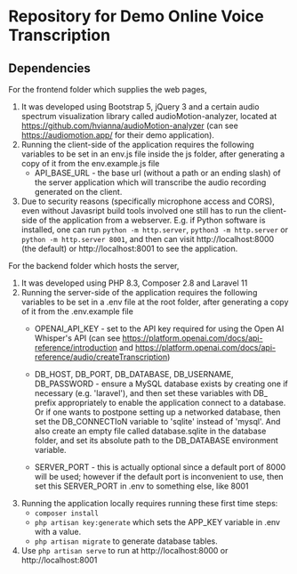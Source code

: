 # Repository for Demo Online Voice Transcription

## Dependencies

For the frontend folder which supplies the web pages,
1. It was developed using Bootstrap 5, jQuery 3 and a certain audio spectrum visualization library called audioMotion-analyzer, located at https://github.com/hvianna/audioMotion-analyzer (can see https://audiomotion.app/ for their demo application).
2. Running the client-side of the application requires the following variables to be set in an env.js file inside the js folder, after generating a copy of it from the env.example.js file
    - API_BASE_URL - the base url (without a path or an ending slash) of the server application which will transcribe the audio recording generated on the client.
3. Due to security reasons (specifically microphone access and CORS), even without Javasript build tools involved one still has to run the client-side of the application from a webserver.
E.g. if Python software is installed, one can run `python -m http.server`, `python3 -m http.server` or `python -m http.server 8001`, and then can visit http://localhost:8000 (the default) or http://localhost:8001 to see the application.

For the backend folder which hosts the server, 
1. It was developed using PHP 8.3, Composer 2.8 and Laravel 11
2. Running the server-side of the application requires the following variables to be set in a .env file at the root folder, after generating a copy of it from the .env.example file
    - OPENAI_API_KEY - set to the API key required for using the Open AI Whisper's API (can see https://platform.openai.com/docs/api-reference/introduction and https://platform.openai.com/docs/api-reference/audio/createTranscription)
    - DB_HOST, DB_PORT, DB_DATABASE, DB_USERNAME, DB_PASSWORD - ensure a MySQL database exists by creating one if necessary (e.g. 'laravel'),
    and then set these variables with DB_ prefix appropriately to enable the application connect to a database.
    Or if one wants to postpone setting up a networked database, then set the DB_CONNECTIoN variable to 'sqlite' instead of 'mysql'. And also
    create an empty file called database.sqlite in the database folder, and set its absolute path to the DB_DATABASE environment variable.

    - SERVER_PORT - this is actually optional since a default port of 8000 will be used; however if the default port is inconvenient to use, then set this SERVER_PORT in .env to something else, like 8001
3. Running the application locally requires running these first time steps:
    - `composer install`
    - `php artisan key:generate` which sets the APP_KEY variable in .env with a value.
    - `php artisan migrate` to generate database tables.
4. Use `php artisan serve` to run at http://localhost:8000 or http://localhost:8001

